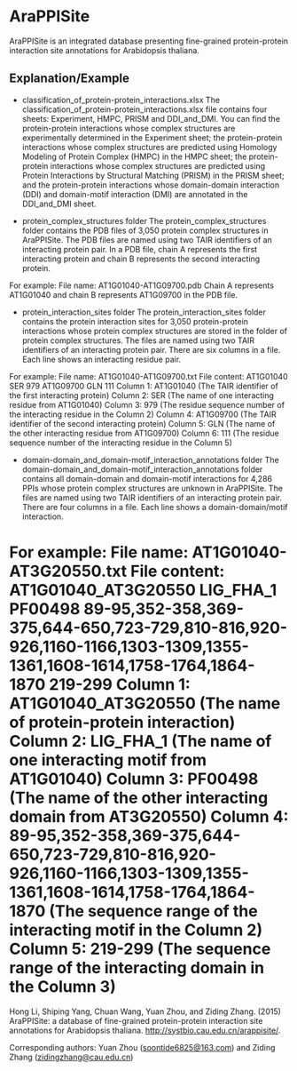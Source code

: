 AraPPISite
=======================
AraPPISite is an integrated database presenting fine-grained protein-protein interaction site annotations for Arabidopsis thaliana.

Explanation/Example
------------------------
* classification_of_protein-protein_interactions.xlsx
The classification_of_protein-protein_interactions.xlsx file contains four sheets: Experiment, HMPC, PRISM and DDI_and_DMI. You can find the protein-protein interactions whose complex structures are experimentally determined in the Experiment sheet; the protein-protein interactions whose complex structures are predicted using Homology Modeling of Protein Complex (HMPC) in the HMPC sheet; the protein-protein interactions whose complex structures are predicted using Protein Interactions by Structural Matching (PRISM) in the PRISM sheet; and the protein-protein interactions whose domain-domain interaction (DDI) and domain-motif interaction (DMI) are annotated in the DDI_and_DMI sheet.

* protein_complex_structures folder
The protein_complex_structures folder contains the PDB files of 3,050 protein complex structures in AraPPISite. The PDB files are named using two TAIR identifiers of an interacting protein pair. In a PDB file, chain A represents the first interacting protein and chain B represents the second interacting protein.

For example:
File name: AT1G01040-AT1G09700.pdb 
Chain A represents AT1G01040 and chain B represents AT1G09700 in the PDB file.

* protein_interaction_sites folder
The protein_interaction_sites folder contains the protein interaction sites for 3,050 protein-protein interactions whose protein complex structures are stored in the folder of protein complex structures. The files are named using two TAIR identifiers of an interacting protein pair. There are six columns in a file. Each line shows an interacting residue pair.

For example:
File name: AT1G01040-AT1G09700.txt
File content: AT1G01040	SER	979	AT1G09700	GLN	111
Column 1: AT1G01040 (The TAIR identifier of the first interacting protein)
Column 2: SER (The name of one interacting residue from AT1G01040)
Column 3: 979 (The residue sequence number of the interacting residue in the Column 2)
Column 4: AT1G09700 (The TAIR identifier of the second interacting protein)
Column 5: GLN (The name of the other interacting residue from AT1G09700)
Column 6: 111 (The residue sequence number of the interacting residue in the Column 5)

* domain-domain_and_domain-motif_interaction_annotations folder
The domain-domain_and_domain-motif_interaction_annotations folder contains all domain-domain and domain-motif interactions for 4,286 PPIs whose protein complex structures are unknown in AraPPISite. The files are named using two TAIR identifiers of an interacting protein pair. There are four columns in a file. Each line shows a domain-domain/motif interaction.

For example:
File name: AT1G01040-AT3G20550.txt
File content: AT1G01040_AT3G20550	LIG_FHA_1	PF00498	89-95,352-358,369-375,644-650,723-729,810-816,920-926,1160-1166,1303-1309,1355-1361,1608-1614,1758-1764,1864-1870	219-299
Column 1: AT1G01040_AT3G20550 (The name of protein-protein interaction)
Column 2: LIG_FHA_1 (The name of one interacting motif from AT1G01040)
Column 3: PF00498 (The name of the other interacting domain from AT3G20550)
Column 4: 89-95,352-358,369-375,644-650,723-729,810-816,920-926,1160-1166,1303-1309,1355-1361,1608-1614,1758-1764,1864-1870 (The sequence range of the interacting motif in the Column 2)
Column 5: 219-299 (The sequence range of the interacting domain in the Column 3)
=======================
Hong Li, Shiping Yang, Chuan Wang, Yuan Zhou, and Ziding Zhang. (2015) AraPPISite: a database of fine-grained protein-protein interaction site annotations for Arabidopsis thaliana. http://systbio.cau.edu.cn/arappisite/.

Corresponding authors: Yuan Zhou (soontide6825@163.com) and Ziding Zhang (zidingzhang@cau.edu.cn)
